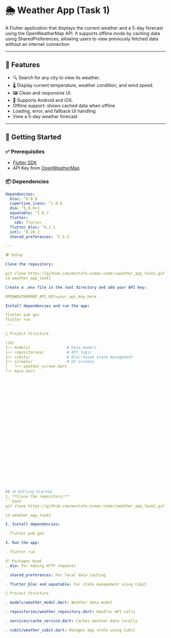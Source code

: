 # 🌦️ Weather App (Task 1)

A Flutter application that displays the current weather and a 5-day forecast using the OpenWeatherMap API. It supports offline mode by caching data using SharedPreferences, allowing users to view previously fetched data without an internet connection

---


## 🧰 Features


- 🔍 Search for any city to view its weather.
- 🌡️ Display current temperature, weather condition, and wind speed.
- 🖼️ Clean and responsive UI.
- 📲 Supports Android and iOS.
- Offline support: shows cached data when offline
- Loading, error, and fallback UI handling
- View a 5-day weather forecast

---
## 🚀 Getting Started

### ✅ Prerequisites

- [Flutter SDK](https://flutter.dev/docs/get-started/install)
- API Key from [OpenWeatherMap](https://openweathermap.org/api)

### 📦 Dependencies

```yaml
dependencies:
  bloc: ^9.0.0
  cupertino_icons: ^1.0.8
  dio: ^5.8.0+1
  equatable: ^2.0.7
  flutter:
    sdk: flutter
  flutter_bloc: ^9.1.1
  intl: ^0.20.2
  shared_preferences: ^2.5.3

---

🛠️ Setup

Clone the repository:

git clone https://github.com/mostafa-osman-coder/weather_app_task1.git
cd weather_app_task1

Create a .env file in the root directory and add your API key:

OPENWEATHERMAP_API_KEY=your_api_key_here

Install dependencies and run the app:

flutter pub get
flutter run
---

📂 Project Structure

lib/
├── models/                # Data models
├── repositories/          # API logic
├── cubits/                # Bloc-based state management
├── screens/               # UI screens
│   └── weather_screen.dart
└── main.dart


























## ⚙️ Getting Started
1. **Clone the repository:**
```bash
git clone https://github.com/mostafa-osman-coder/weather_app_task1.git

cd weather_app_task1

2. Install dependencies: 

. flutter pub get

3. Run the app:

. flutter run

📦 Packages Used
. dio: For making HTTP requests

. shared_preferences: For local data caching

. flutter_bloc and equatable: For state management using Cubit

🧠 Project Structure

. models/weather_model.dart: Weather data model

. repositories/weather_repository.dart: Handles API calls

. services/cache_service.dart: Caches weather data locally

. cubit/weather_cubit.dart: Manages app state using Cubit








